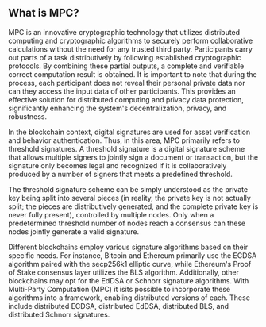 ## What is MPC?

MPC is an innovative cryptographic technology that utilizes distributed computing and cryptographic algorithms to securely perform collaborative calculations without the need for any trusted third party. Participants carry out parts of a task distributively by following established cryptographic protocols. By combining these partial outputs, a complete and verifiable correct computation result is obtained. It is important to note that during the process, each participant does not reveal their personal private data nor can they access the input data of other participants. This provides an effective solution for distributed computing and privacy data protection, significantly enhancing the system's decentralization, privacy, and robustness.

In the blockchain context, digital signatures are used for asset verification and behavior authentication. Thus, in this area, MPC primarily refers to threshold signatures. A threshold signature is a digital signature scheme that allows multiple signers to jointly sign a document or transaction, but the signature only becomes legal and recognized if it is collaboratively produced by a number of signers that meets a predefined threshold.

The threshold signature scheme can be simply understood as the private key being split into several pieces (in reality, the private key is not actually split; the pieces are distributively generated, and the complete private key is never fully present), controlled by multiple nodes. Only when a predetermined threshold number of nodes reach a consensus can these nodes jointly generate a valid signature.

Different blockchains employ various signature algorithms based on their specific needs. For instance, Bitcoin and Ethereum primarily use the ECDSA algorithm paired with the secp256k1 elliptic curve, while Ethereum's Proof of Stake consensus layer utilizes the BLS algorithm. Additionally, other blockchains may opt for the EdDSA or Schnorr signature algorithms. With Multi-Party Computation (MPC) it isits possible to incorporate these algorithms into a framework, enabling distributed versions of each. These include distributed ECDSA, distributed EdDSA, distributed BLS, and distributed Schnorr signatures.


